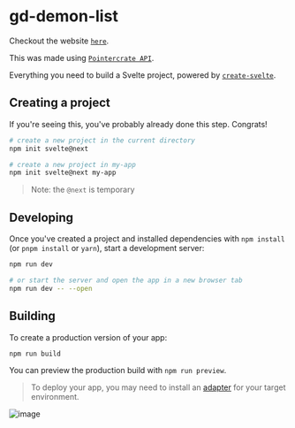 # gd-demon-list

Checkout the website [`here`](![image](https://user-images.githubusercontent.com/79361847/162333617-59e6cdb8-eefd-448a-b20d-c6cd6f97571c.png)).

This was made using [`Pointercrate API`](https://github.com/stadust/pointercrate).

Everything you need to build a Svelte project, powered by [`create-svelte`](https://github.com/sveltejs/kit/tree/master/packages/create-svelte).

## Creating a project

If you're seeing this, you've probably already done this step. Congrats!

```bash
# create a new project in the current directory
npm init svelte@next

# create a new project in my-app
npm init svelte@next my-app
```

> Note: the `@next` is temporary

## Developing

Once you've created a project and installed dependencies with `npm install` (or `pnpm install` or `yarn`), start a development server:

```bash
npm run dev

# or start the server and open the app in a new browser tab
npm run dev -- --open
```

## Building

To create a production version of your app:

```bash
npm run build
```

You can preview the production build with `npm run preview`.

> To deploy your app, you may need to install an [adapter](https://kit.svelte.dev/docs/adapters) for your target environment.
> 
![image](https://user-images.githubusercontent.com/79361847/162333517-64d03d49-8e85-4ea1-944b-b8d1b5024af5.png)
